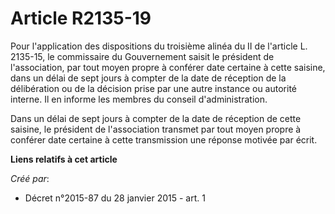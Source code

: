# Article R2135-19

Pour l'application des dispositions du troisième alinéa du II de l'article L. 2135-15, le commissaire du Gouvernement saisit
le président de l'association, par tout moyen propre à conférer date certaine à cette saisine, dans un délai de sept jours à
compter de la date de réception de la délibération ou de la décision prise par une autre instance ou autorité interne. Il en
informe les membres du conseil d'administration. 

Dans un délai de sept jours à compter de la date de réception de cette saisine, le président de l'association transmet par
tout moyen propre à conférer date certaine à cette transmission une réponse motivée par écrit.

**Liens relatifs à cet article**

_Créé par_:

  - Décret n°2015-87 du 28 janvier 2015 - art. 1
